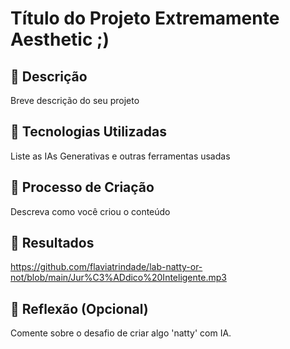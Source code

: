 # Título do Projeto Extremamente Aesthetic ;)

## 📒 Descrição
Breve descrição do seu projeto

## 🤖 Tecnologias Utilizadas
Liste as IAs Generativas e outras ferramentas usadas

## 🧐 Processo de Criação
Descreva como você criou o conteúdo

## 🚀 Resultados
https://github.com/flaviatrindade/lab-natty-or-not/blob/main/Jur%C3%ADdico%20Inteligente.mp3

## 💭 Reflexão (Opcional)
Comente sobre o desafio de criar algo 'natty' com IA.
